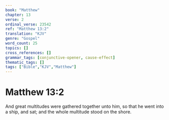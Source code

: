 ```yaml
---
book: "Matthew"
chapter: 13
verse: 2
ordinal_verse: 23542
ref: "Matthew 13:2"
translation: "KJV"
genre: "Gospel"
word_count: 25
topics: []
cross_references: []
grammar_tags: [conjunctive-opener, cause-effect]
thematic_tags: []
tags: ["Bible","KJV","Matthew"]
---
```


# Matthew 13:2

And great multitudes were gathered together unto him, so that he went into a ship, and sat; and the whole multitude stood on the shore.

